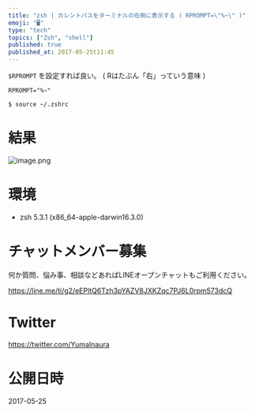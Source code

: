 ```yaml
---
title: "zsh | カレントパスをターミナルの右側に表示する ( RPROMPT=\"%~\" )"
emoji: "🖥"
type: "tech"
topics: ["Zsh", "shell"]
published: true
published_at: 2017-05-25t11:45
---
```


`$RPROMPT` を設定すれば良い。
( Rはたぶん「右」っていう意味 )

```:~/.zshrc
RPROMPT="%~"
```

```
$ source ~/.zshrc
```

# 結果

![image.png](https://qiita-image-store.s3.amazonaws.com/0/89618/eea4cb3b-c997-c45f-bd0c-324ea12d4b6d.png)

# 環境

- zsh 5.3.1 (x86_64-apple-darwin16.3.0)








<!-- Update From Qiita API -->

# チャットメンバー募集


何か質問、悩み事、相談などあればLINEオープンチャットもご利用ください。

https://line.me/ti/g2/eEPltQ6Tzh3pYAZV8JXKZqc7PJ6L0rpm573dcQ





# Twitter


https://twitter.com/YumaInaura


<!-- Update From Qiita API -->



# 公開日時

2017-05-25
